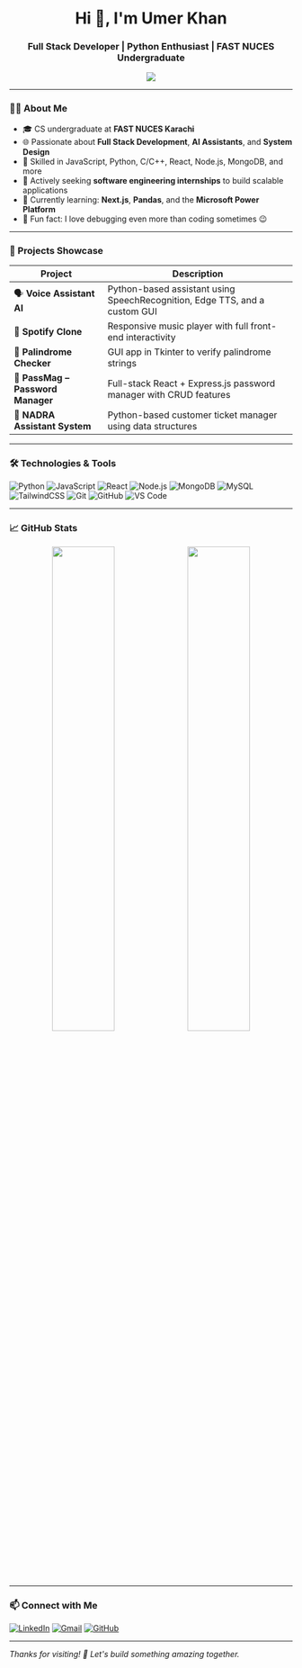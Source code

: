 <h1 align="center">Hi 👋, I'm Umer Khan</h1>
<h3 align="center">Full Stack Developer | Python Enthusiast | FAST NUCES Undergraduate</h3>

<p align="center">
  <img src="https://readme-typing-svg.herokuapp.com?color=0D96F6&lines=Full+Stack+Web+Developer;Python+Developer;Open+Source+Contributor;Lifelong+Learner" />
</p>

---

### 🧑‍💻 About Me

- 🎓 CS undergraduate at **FAST NUCES Karachi**
- 🌐 Passionate about **Full Stack Development**, **AI Assistants**, and **System Design**
- 🔧 Skilled in JavaScript, Python, C/C++, React, Node.js, MongoDB, and more
- 💼 Actively seeking **software engineering internships** to build scalable applications
- 🧠 Currently learning: **Next.js**, **Pandas**, and the **Microsoft Power Platform**
- 🎯 Fun fact: I love debugging even more than coding sometimes 😉

---

### 💼 Projects Showcase

| Project | Description |
|--------|-------------|
| 🗣️ **Voice Assistant AI** | Python-based assistant using SpeechRecognition, Edge TTS, and a custom GUI |
| 🎵 **Spotify Clone** | Responsive music player with full front-end interactivity |
| 🔁 **Palindrome Checker** | GUI app in Tkinter to verify palindrome strings |
| 🔐 **PassMag – Password Manager** | Full-stack React + Express.js password manager with CRUD features |
| 🧾 **NADRA Assistant System** | Python-based customer ticket manager using data structures |

---

### 🛠️ Technologies & Tools
![Python](https://img.shields.io/badge/-Python-05122A?style=flat&logo=python)
![JavaScript](https://img.shields.io/badge/-JavaScript-05122A?style=flat&logo=javascript)
![React](https://img.shields.io/badge/-React-05122A?style=flat&logo=react)
![Node.js](https://img.shields.io/badge/-Node.js-05122A?style=flat&logo=node.js)
![MongoDB](https://img.shields.io/badge/-MongoDB-05122A?style=flat&logo=mongodb)
![MySQL](https://img.shields.io/badge/-MySQL-05122A?style=flat&logo=mysql)
![TailwindCSS](https://img.shields.io/badge/-TailwindCSS-05122A?style=flat&logo=tailwind-css)
![Git](https://img.shields.io/badge/-Git-05122A?style=flat&logo=git)
![GitHub](https://img.shields.io/badge/-GitHub-05122A?style=flat&logo=github)
![VS Code](https://img.shields.io/badge/-VSCode-05122A?style=flat&logo=visual-studio-code)

---

### 📈 GitHub Stats

<p align="center">
  <img src="https://github-readme-stats.vercel.app/api?username=umerkhan-12&show_icons=true&theme=radical" width="47%" />
  <img src="https://github-readme-streak-stats.herokuapp.com/?user=umerkhan-12&theme=radical" width="47%" />
</p>

---

### 📫 Connect with Me

[![LinkedIn](https://img.shields.io/badge/LinkedIn-blue?logo=linkedin&style=flat)](https://linkedin.com/in/umer-khan10)
[![Gmail](https://img.shields.io/badge/Email-red?logo=gmail&style=flat)](mailto:khaankhattack321@gmail.com)
[![GitHub](https://img.shields.io/badge/GitHub-black?logo=github&style=flat)](https://github.com/umerkhan-12)

---

_Thanks for visiting! 🚀 Let's build something amazing together._
